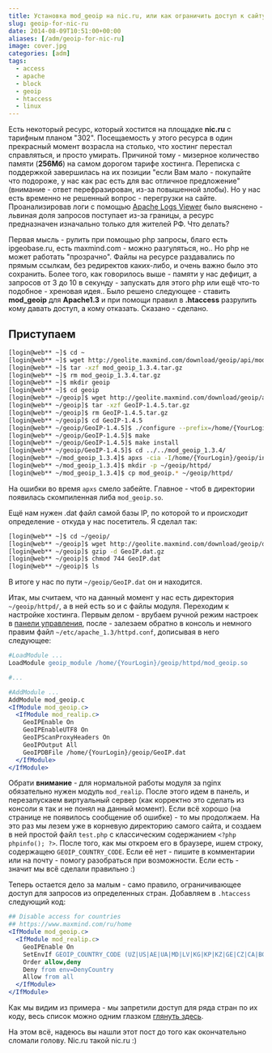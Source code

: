 ```yaml
---
title: Установка mod_geoip на nic.ru, или как ограничить доступ к сайту «по странам»
slug: geoip-for-nic-ru
date: 2014-08-09T10:51:00+00:00
aliases: [/adm/geoip-for-nic-ru]
image: cover.jpg
categories: [adm]
tags:
  - access
  - apache
  - block
  - geoip
  - htaccess
  - linux
---
```


Есть некоторый ресурс, который хостится на площадке **nic.ru** с тарифным планом "302". Посещаемость у этого ресурса в один прекрасный момент возрасла на столько, что хостинг перестал справляться, и просто умирать. Причиной тому - мизерное количество памяти (**256Мб**) на самом дорогом тарифе хостинга. Переписка с поддержкой завершилась на их позиции "если Вам мало - покупайте что подороже, у нас как рас есть для вас отличное предложение" (внимание - ответ перефразирован, из-за повышенной злобы). Но у нас есть временно не решенный вопрос - перегрузки на сайте. Проанализировав логи с помощью [Apache Logs Viewer](http://www.apacheviewer.com/) было выяснено - львиная доля запросов поступает из-за границы, а ресурс предназначен изначально только для жителей РФ. Что делать?

<!--more-->

Первая мысль - рулить при помощью php запросы, благо есть ipgeobase.ru, есть maxmind.com - можно разгуляться, но.. Но php не может работать "прозрачно". Файлы на ресурсе раздавались по прямым ссылкам, без редиректов каких-либо, и очень важно было это сохранить. Более того, как говорилось выше - памяти у нас дефицит, а запросов от 3 до 10 в секунду - запускать для этого php или ещё что-то подобное - хреновая идея.. Было решено следующее - ставить **mod_geoip** для **Apache1.3** и при помощи правил в **.htaccess** разрулить кому давать доступ, а кому отказать. Сказано - сделано.

## Приступаем

```bash
[login@web** ~]$ cd ~
[login@web** ~]$ wget http://geolite.maxmind.com/download/geoip/api/mod_geoip/mod_geoip_1.3.4.tar.gz
[login@web** ~]$ tar -xzf mod_geoip_1.3.4.tar.gz
[login@web** ~]$ rm mod_geoip_1.3.4.tar.gz
[login@web** ~]$ mkdir geoip
[login@web** ~]$ cd geoip
[login@web** ~/geoip]$ wget http://geolite.maxmind.com/download/geoip/api/c/GeoIP-1.4.5.tar.gz
[login@web** ~/geoip]$ tar -xzf GeoIP-1.4.5.tar.gz
[login@web** ~/geoip]$ rm GeoIP-1.4.5.tar.gz
[login@web** ~/geoip]$ cd GeoIP-1.4.5
[login@web** ~/geoip/GeoIP-1.4.5]$ ./configure --prefix=/home/{YourLogin}/geoip
[login@web** ~/geoip/GeoIP-1.4.5]$ make
[login@web** ~/geoip/GeoIP-1.4.5]$ make install
[login@web** ~/geoip/GeoIP-1.4.5]$ cd ../../mod_geoip_1.3.4/
[login@web** ~/mod_geoip_1.3.4]$ apxs -cia -I/home/{YourLogin}/geoip/include -L /home/{YourLogin}/geoip/lib -lGeoIP ./mod_geoip.c
[login@web** ~/mod_geoip_1.3.4]$ mkdir -p ~/geoip/httpd/
[login@web** ~/mod_geoip_1.3.4]$ cp mod_geoip.* ~/geoip/httpd/
```

На ошибки во время `apxs` смело забейте. Главное - чтоб в директории появилась скомпиленная либа `mod_geoip.so`.

Ещё нам нужен .dat файл самой базы IP, по которой то и происходит определение - откуда у нас посетитель. Я сделал так:

```bash
[login@web** ~]$ cd ~/geoip/
[login@web** ~/geoip]$ wget http://geolite.maxmind.com/download/geoip/database/GeoLiteCountry/GeoIP.dat.gz
[login@web** ~/geoip]$ gzip -d GeoIP.dat.gz
[login@web** ~/geoip]$ chmod 744 GeoIP.dat
[login@web** ~/geoip]$ ls
```

В итоге у нас по пути `~/geoip/GeoIP.dat` он и находится.

Итак, мы считаем, что на данный момент у нас есть директория `~/geoip/httpd/`, а в ней есть so и c файлы модуля. Переходим к настройке хостинга. Первым делом - врубаем ручной режим настроек в [панели управления](https://www.nic.ru/hcp/cgi-bin/gen_avd.pl?mItem=web_server&hitem=&page=), после - залезаем обратно в консоль и немного правим файл `~/etc/apache_1.3/httpd.conf`, дописывая в него следующее:

```apache
#LoadModule ...
LoadModule geoip_module /home/{YourLogin}/geoip/httpd/mod_geoip.so

#...

#AddModule ...
AddModule mod_geoip.c
<IfModule mod_geoip.c>
  <IfModule mod_realip.c>
    GeoIPEnable On
    GeoIPEnableUTF8 On
    GeoIPScanProxyHeaders On
    GeoIPOutput All
    GeoIPDBFile /home/{YourLogin}/geoip/GeoIP.dat
  </IfModule>
</IfModule>

```

Обрати **внимание** - для нормальной работы модуля за nginx обязательно нужен модуль `mod_realip`. После этого идем в панель, и перезапускаем виртуальный сервер (как корректно это сделать из консоли я так и не понял на данный момент). Если всё хорошо (на странице не появилось сообщение об ошибке) - то мы продолжаем. На это раз мы лезем уже в корневую директорию самого сайта, и создаем в ней простой файл `test.php` с классическим содержанием `<?php phpinfo(); ?>`. После того, как мы откроем его в браузере, ишем строку, содержащею `GEOIP_COUNTRY_CODE`. Если её нет - пишите в комментарии или на почту - помогу разобраться при возможности. Если есть - значит мы всё сделали правильно :)

Теперь остается дело за малым - само правило, ограничивающее доступ для запросов из определенных стран. Добавляем в `.htaccess` следующий код:

```apache
## Disable access for countries
## https://www.maxmind.com/ru/home
<IfModule mod_geoip.c>
  <IfModule mod_realip.c>
    GeoIPEnable On
    SetEnvIf GEOIP_COUNTRY_CODE (UZ|US|AE|UA|MD|LV|KG|KP|KZ|GE|CZ|CA|BG|BY|AZ|AM) DenyCountry
    Order allow,deny
    Deny from env=DenyCountry
    Allow from all
  </IfModule>
</IfModule>
```

Как мы видим из примера - мы запретили доступ для ряда стран по их коду, весь список можно одним глазком [глянуть здесь](http://countrycode.org/).

На этом всё, надеюсь вы нашли этот пост до того как окончательно сломали голову. Nic.ru такой nic.ru :)
